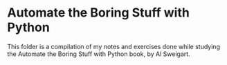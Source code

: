 # Automate the Boring Stuff with Python

This folder is a compilation of my notes and exercises done while studying the Automate the Boring Stuff with Python book, by Al Sweigart.
